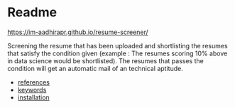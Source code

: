 # Readme

https://im-aadhirapr.github.io/resume-screener/

Screening the resume that has been uploaded and shortlisting the resumes that satisfy the condition given (example : The resumes scoring 10% above in data science would be shortlisted). The resumes that passes the condition will get an automatic mail of an technical aptitude.

- [references](references.md)
- [keywords](keywords.md)
- [installation](installation.md)
